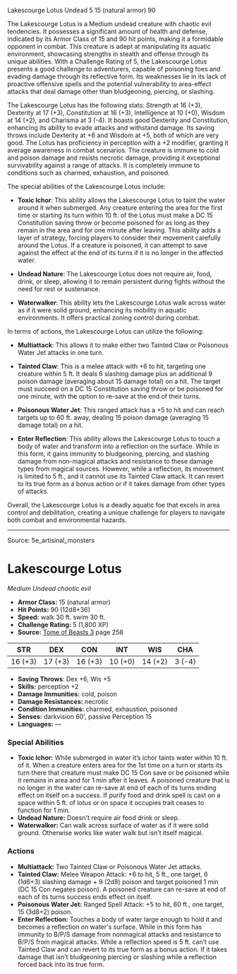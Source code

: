 <MonsterName/>Lakescourge Lotus</MonsterName>
<CreatureType/>Undead</CreatureType>
<CR/>5</CR>
<AC/>15 (natural armor)</AC>
<HP/>90</HP>
<summary>The Lakescourge Lotus is a Medium undead creature with chaotic evil tendencies. It possesses a significant amount of health and defense, indicated by its Armor Class of 15 and 90 hit points, making it a formidable opponent in combat. This creature is adept at manipulating its aquatic environment, showcasing strengths in stealth and offense through its unique abilities. With a Challenge Rating of 5, the Lakescourge Lotus presents a good challenge to adventurers, capable of poisoning foes and evading damage through its reflective form. Its weaknesses lie in its lack of proactive offensive spells and the potential vulnerability to area-effect attacks that deal damage other than bludgeoning, piercing, or slashing.</summary>

<detail>

The Lakescourge Lotus has the following stats: Strength at 16 (+3), Dexterity at 17 (+3), Constitution at 16 (+3), Intelligence at 10 (+0), Wisdom at 14 (+2), and Charisma at 3 (-4). It boasts good Dexterity and Constitution, enhancing its ability to evade attacks and withstand damage. Its saving throws include Dexterity at +6 and Wisdom at +5, both of which are very good. The Lotus has proficiency in perception with a +2 modifier, granting it average awareness in combat scenarios. The creature is immune to cold and poison damage and resists necrotic damage, providing it exceptional survivability against a range of attacks. It is completely immune to conditions such as charmed, exhaustion, and poisoned.

The special abilities of the Lakescourge Lotus include:

- **Toxic Ichor**: This ability allows the Lakescourge Lotus to taint the water around it when submerged. Any creature entering the area for the first time or starting its turn within 10 ft. of the Lotus must make a DC 15 Constitution saving throw or become poisoned for as long as they remain in the area and for one minute after leaving. This ability adds a layer of strategy, forcing players to consider their movement carefully around the Lotus. If a creature is poisoned, it can attempt to save against the effect at the end of its turns if it is no longer in the affected water.
  
- **Undead Nature**: The Lakescourge Lotus does not require air, food, drink, or sleep, allowing it to remain persistent during fights without the need for rest or sustenance.

- **Waterwalker**: This ability lets the Lakescourge Lotus walk across water as if it were solid ground, enhancing its mobility in aquatic environments. It offers practical zoning control during combat.

In terms of actions, the Lakescourge Lotus can utilize the following:

- **Multiattack**: This allows it to make either two Tainted Claw or Poisonous Water Jet attacks in one turn.

- **Tainted Claw**: This is a melee attack with +6 to hit, targeting one creature within 5 ft. It deals 6 slashing damage plus an additional 9 poison damage (averaging about 15 damage total) on a hit. The target must succeed on a DC 15 Constitution saving throw or be poisoned for one minute, with the option to re-save at the end of their turns.

- **Poisonous Water Jet**: This ranged attack has a +5 to hit and can reach targets up to 60 ft. away, dealing 15 poison damage (averaging 15 damage total) on a hit.

- **Enter Reflection**: This ability allows the Lakescourge Lotus to touch a body of water and transform into a reflection on the surface. While in this form, it gains immunity to bludgeoning, piercing, and slashing damage from non-magical attacks and resistance to these damage types from magical sources. However, while a reflection, its movement is limited to 5 ft., and it cannot use its Tainted Claw attack. It can revert to its true form as a bonus action or if it takes damage from other types of attacks.

Overall, the Lakescourge Lotus is a deadly aquatic foe that excels in area control and debilitation, creating a unique challenge for players to navigate both combat and environmental hazards.</detail>



---

Source: 5e_artisinal_monsters

# Lakescourge Lotus

*Medium* *Undead* *chaotic evil*

- **Armor Class:** 15 (natural armor)
- **Hit Points:** 90 (12d8+36)
- **Speed:** walk 30 ft. swim 30 ft.
- **Challenge Rating:** 5 (1,800 XP)
- **Source:** [Tome of Beasts 3](https://koboldpress.com/kpstore/product/tome-of-beasts-3-for-5th-edition/) page 258

| STR | DEX | CON | INT | WIS | CHA |
| --- | --- | --- | --- | --- | --- |
| 16 (+3) | 17 (+3) | 16 (+3) | 10 (+0) | 14 (+2) | 3 (-4) |

- **Saving Throws**: Dex +6, Wis +5
- **Skills:** perception +2
- **Damage Immunities:** cold, poison
- **Damage Resistances:** necrotic
- **Condition Immunities:** charmed, exhaustion, poisoned
- **Senses:** darkvision 60', passive Perception 15
- **Languages:** —

### Special Abilities

- **Toxic Ichor:** While submerged in water it’s ichor taints water within 10 ft. of it. When a creature enters area for the 1st time on a turn or starts its turn there that creature must make DC 15 Con save or be poisoned while it remains in area and for 1 min after it leaves. A poisoned creature that is no longer in the water can re-save at end of each of its turns ending effect on itself on a success. If purify food and drink spell is cast on a space within 5 ft. of lotus or on space it occupies trait ceases to function for 1 min.
- **Undead Nature:** Doesn't require air food drink or sleep.
- **Waterwalker:** Can walk across surface of water as if it were solid ground. Otherwise works like water walk but isn’t itself magical.

### Actions

- **Multiattack:** Two Tainted Claw or Poisonous Water Jet attacks.
- **Tainted Claw:** Melee Weapon Attack: +6 to hit, 5 ft., one target, 6 (1d6+3) slashing damage + 9 (2d8) poison and target poisoned 1 min (DC 15 Con negates poison). A poisoned creature can re-save at end of each of its turns success ends effect on itself.
- **Poisonous Water Jet:** Ranged Spell Attack: +5 to hit, 60 ft., one target, 15 (3d8+2) poison.
- **Enter Reflection:** Touches a body of water large enough to hold it and becomes a reflection on water's surface. While in this form has immunity to B/P/S damage from nonmagical attacks and resistance to B/P/S from magical attacks. While a reflection speed is 5 ft. can’t use Tainted Claw and can revert to its true form as a bonus action. If it takes damage that isn’t bludgeoning piercing or slashing while a reflection forced back into its true form.




